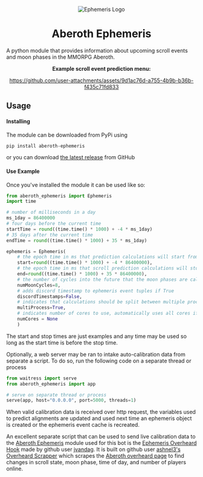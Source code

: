 <div style="user-select: none;" align="center">
    
![Ephemeris Logo](https://github.com/user-attachments/assets/ff091f40-9b89-453d-9692-cf10c9500475)
    
</div>

<h1 align="center">Aberoth Ephemeris</h1>

<p>A python module that provides information about upcoming scroll events and moon phases in the MMORPG Aberoth.</p>

<div align="center">
<b>Example scroll event prediction menu:</b>
<br>

https://github.com/user-attachments/assets/9d1ac76d-a755-4b9b-b36b-f435c71fd833

</div>

## Usage

#### Installing
The module can be downloaded from PyPi using

```bash
pip install aberoth-ephemeris
```
or you can download [the latest release](https://github.com/jvandag/aberoth-ephemeris/releases) from GitHub
#### Use Example
Once you've installed the module it can be used like so:
```python
from aberoth_ephemeris import Ephemeris
import time

# number of milliseconds in a day
ms_1day = 86400000
# four days before the current time
startTime = round((time.time() * 1000) + -4 * ms_1day)
# 35 days after the current time
endTime = round((time.time() * 1000) + 35 * ms_1day)

ephemeris = Ephemeris(
    # the epoch time in ms that prediction calculations will start from
    start=round((time.time() * 1000) + -4 * 86400000),
    # the epoch time in ms that scroll prediction calculations will stop at
    end=round((time.time() * 1000) + 35 * 86400000),
    # the number of cycles into the future that the moon phases are calculated for
    numMoonCycles=8, 
    # adds discord timestamp to ephemeris event tuples if True
    discordTimestamps=False,
    # indicates that calculations should be split between multiple processes/cores
    multiProcess=True,
    # indicates number of cores to use, automatically uses all cores if None
    numCores = None
    )
```
The start and stop times are just examples and any time may be used so long as the start time is before the stop time.

Optionally, a web server may be ran to intake auto-calibration data from separate a script. To do so, run the following code on a separate thread or process

```python
from waitress import serve
from aberoth_ephemeris import app

# serve on separate thread or process
serve(app, host="0.0.0.0", port=5000, threads=1)
```
When valid calibration data is received over http request, the variables used to predict alignments are updated and used next time an ephemeris object is created or the ephemeris event cache is recreated.

An excellent separate script that can be used to send live calibration data to the [Aberoth Ephemeris](https://github.com/jvandag/aberoth-ephemeris) module used for this bot is the [Ephemeris Overheard Hook](https://github.com/aberoth-community/ephemeris-overheard-hook/tree/main) made by github user [jvandag](https://github.com/jvandag). It is built on github user [ashnel3's](https://github.com/ashnel3) [Overheard Scrapper](https://github.com/aberoth-community/overheard) which scrapes the [Aberoth overheard page](https://aberoth.com/highscore/overheard.html) to find changes in scroll state, moon phase, time of day, and number of players online.

